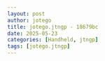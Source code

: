 ```yaml
---
layout: post
author: jotego
title: jotego.jtngp - 18679bc
date: 2025-05-23
categories: [Handheld, jtngp]
tags: [jotego.jtngp]
---
```


